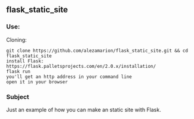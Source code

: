## flask_static_site

### Use:

Cloning:<br/>
```
git clone https://github.com/alezamarion/flask_static_site.git && cd flask_static_site
install Flask: https://flask.palletsprojects.com/en/2.0.x/installation/
flask run
you'll get an http address in your command line
open it in your browser
```

### Subject

Just an example of how you can make an static site with Flask.

